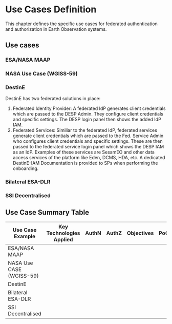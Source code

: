 # Use Cases Definition

This chapter defines the specific use cases for federated authentication and authorization in Earth Observation systems.

## Use cases 
### ESA/NASA MAAP 
### NASA Use Case (WGISS-59) 
### DestinE 
DestinE has two federated solutions in place: 
1. Federated Identity Provider: A federated IdP generates client credentials which are passed to the DESP Admin. They configure client credentials and specific settings. The DESP login panel then shows the added IdP IAM. 
2. Federated Services: Similiar to the federated IdP, federated services generate client credentials which are passed to the Fed. Service Admin who configures client credentials and specific settings. These are then passed to the federated service login panel which shows the DESP IAM as an IdP. Examples of these services are SesamEO and other data access services of the platform like Eden, DCMS, HDA, etc. A dedicated DestinE-IAM Documentation is provided to SPs when performing the onboarding.

### Bilateral ESA-DLR
### SSI Decentralised


## Use Case Summary Table

| Use Case Example    | Key Technologies Applied | AuthN |AuthZ | Objectives |PoC|
| -------- | ------- | ------- |------- |------- |------- |
|     ESA/NASA MAAP     |     |  |    |    |   |
|NASA Use CASE (WGISS-59)  |      |     |     |     |   |
|   DestinE  |   |    |    |    |   |
|   Bilateral ESA-DLR  |   |    |    |    |   |
|   SSI Decentralised  |   |    |    |    |   |

